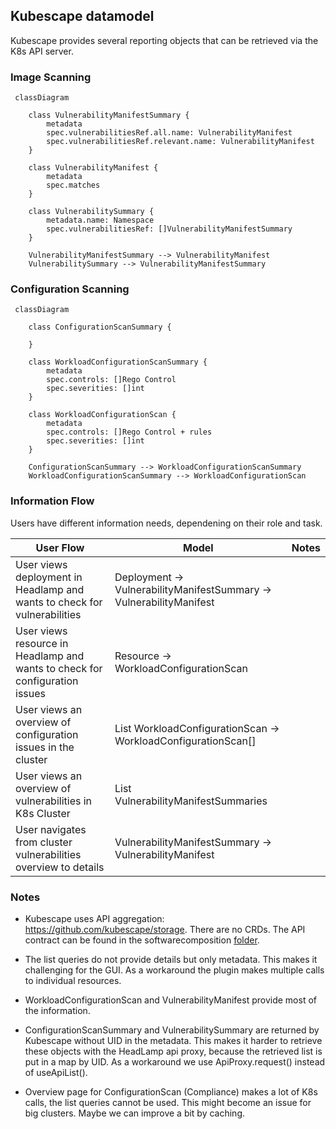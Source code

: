 ## Kubescape datamodel

Kubescape provides several reporting objects that can be retrieved via the K8s API server.

### Image Scanning

```mermaid
 classDiagram

    class VulnerabilityManifestSummary {
        metadata
        spec.vulnerabilitiesRef.all.name: VulnerabilityManifest
        spec.vulnerabilitiesRef.relevant.name: VulnerabilityManifest
    }

    class VulnerabilityManifest {
        metadata
        spec.matches
    }

    class VulnerabilitySummary {
        metadata.name: Namespace
        spec.vulnerabilitiesRef: []VulnerabilityManifestSummary
    }

    VulnerabilityManifestSummary --> VulnerabilityManifest
    VulnerabilitySummary --> VulnerabilityManifestSummary
```

### Configuration Scanning

```mermaid
 classDiagram

    class ConfigurationScanSummary {

    }

    class WorkloadConfigurationScanSummary {
        metadata
        spec.controls: []Rego Control
        spec.severities: []int
    }

    class WorkloadConfigurationScan {
        metadata
        spec.controls: []Rego Control + rules
        spec.severities: []int
    }

    ConfigurationScanSummary --> WorkloadConfigurationScanSummary
    WorkloadConfigurationScanSummary --> WorkloadConfigurationScan

```

### Information Flow

Users have different information needs, dependening on their role and task.

| User Flow                                                                   | Model                                                               | Notes |
| --------------------------------------------------------------------------- | ------------------------------------------------------------------- | ----- |
| User views deployment in Headlamp and wants to check for vulnerabilities    | Deployment -> VulnerabilityManifestSummary -> VulnerabilityManifest |       |
| User views resource in Headlamp and wants to check for configuration issues | Resource -> WorkloadConfigurationScan                               |       |
| User views an overview of configuration issues in the cluster               | List WorkloadConfigurationScan -> WorkloadConfigurationScan[]       |       |
| User views an overview of vulnerabilities in K8s Cluster                    | List VulnerabilityManifestSummaries                                 |       |
| User navigates from cluster vulnerabilities overview to details             | VulnerabilityManifestSummary -> VulnerabilityManifest               |       |

### Notes

- Kubescape uses API aggregation: https://github.com/kubescape/storage. There are no CRDs. The API contract can be found in the softwarecomposition [folder](https://github.com/kubescape/storage/tree/main/pkg/apis/softwarecomposition/v1beta1).

- The list queries do not provide details but only metadata. This makes it challenging for the GUI. As a workaround the plugin makes multiple calls to individual resources.

- WorkloadConfigurationScan and VulnerabilityManifest provide most of the information.

- ConfigurationScanSummary and VulnerabilitySummary are returned by Kubescape without UID in the metadata. This makes it harder to retrieve these objects with the HeadLamp api proxy, because the retrieved list is put in a map by UID. As a workaround we use ApiProxy.request() instead of useApiList().

- Overview page for ConfigurationScan (Compliance) makes a lot of K8s calls, the list queries cannot be used. This might become an issue for big clusters. Maybe we can improve a bit by caching.
